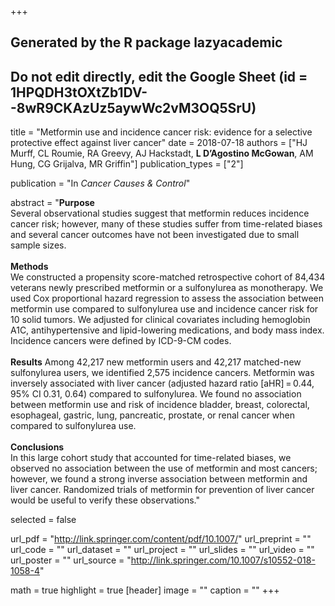 +++
## Generated by the R package lazyacademic
## Do not edit directly, edit the Google Sheet (id = 1HPQDH3tOXtZb1DV--8wR9CKAzUz5aywWc2vM3OQ5SrU)

title = "Metformin use and incidence cancer risk: evidence for a selective protective effect against liver cancer"
date = 2018-07-18
authors = ["HJ Murff, CL Roumie, RA Greevy, AJ Hackstadt, **L D’Agostino McGowan**, AM Hung, CG Grijalva, MR Griffin"]
publication_types = ["2"]

publication = "In *Cancer Causes & Control*"

abstract = "**Purpose**<br>Several observational studies suggest that metformin reduces incidence cancer risk; however, many of these studies suffer from time-related biases and several cancer outcomes have not been investigated due to small sample sizes.<br><br>**Methods**<br>We constructed a propensity score-matched retrospective cohort of 84,434 veterans newly prescribed metformin or a sulfonylurea as monotherapy. We used Cox proportional hazard regression to assess the association between metformin use compared to sulfonylurea use and incidence cancer risk for 10 solid tumors. We adjusted for clinical covariates including hemoglobin A1C, antihypertensive and lipid-lowering medications, and body mass index. Incidence cancers were defined by ICD-9-CM codes.<br><br>**Results** Among 42,217 new metformin users and 42,217 matched-new sulfonylurea users, we identified 2,575 incidence cancers. Metformin was inversely associated with liver cancer (adjusted hazard ratio [aHR] = 0.44, 95% CI 0.31, 0.64) compared to sulfonylurea. We found no association between metformin use and risk of incidence bladder, breast, colorectal, esophageal, gastric, lung, pancreatic, prostate, or renal cancer when compared to sulfonylurea use.<br><br>**Conclusions** <br>In this large cohort study that accounted for time-related biases, we observed no association between the use of metformin and most cancers; however, we found a strong inverse association between metformin and liver cancer. Randomized trials of metformin for prevention of liver cancer would be useful to verify these observations."

selected = false

url_pdf = "http://link.springer.com/content/pdf/10.1007/"
url_preprint = ""
url_code = ""
url_dataset = ""
url_project = ""
url_slides = ""
url_video = ""
url_poster = ""
url_source = "http://link.springer.com/10.1007/s10552-018-1058-4"

math = true
highlight = true
[header]
image = ""
caption = ""
+++

